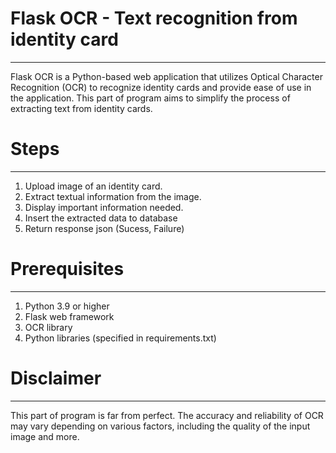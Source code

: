 # Flask OCR - Text recognition from identity card
___
Flask OCR is a Python-based web application that utilizes Optical Character Recognition (OCR) to recognize identity cards and provide ease of use in the application. This part of program aims to simplify the process of extracting text from identity cards.

# Steps
___
1. Upload image of an identity card.
2. Extract textual information from the image.
3. Display important information needed.
4. Insert the extracted data to database
5. Return response json (Sucess, Failure)

# Prerequisites
___
1. Python 3.9 or higher
2. Flask web framework
3. OCR library
4. Python libraries (specified in requirements.txt)

# Disclaimer
___
This part of program is far from perfect. The accuracy and reliability of OCR may vary depending on various factors, including the quality of the input image and more.
